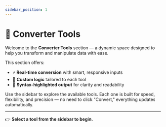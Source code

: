 ```yaml
---
sidebar_position: 1
---
```


# 🔧 Converter Tools

Welcome to the **Converter Tools** section — a dynamic space designed to help you transform and manipulate data with ease.

This section offers:
- ⚡ **Real-time conversion** with smart, responsive inputs
- 🎯 **Custom logic** tailored to each tool
- 🎨 **Syntax-highlighted output** for clarity and readability

Use the sidebar to explore the available tools. Each one is built for speed, flexibility, and precision — no need to click "Convert," everything updates automatically.

---

👉 **Select a tool from the sidebar to begin.**
